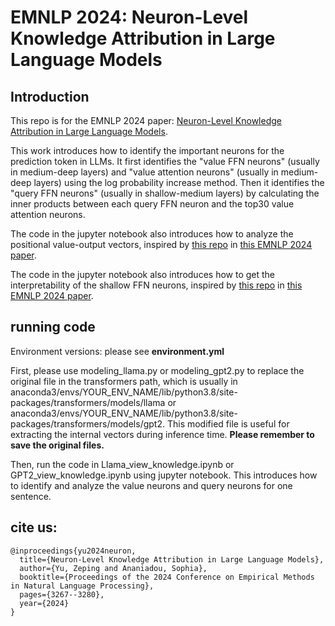# EMNLP 2024: Neuron-Level Knowledge Attribution in Large Language Models

## Introduction

This repo is for the EMNLP 2024 paper: [Neuron-Level Knowledge Attribution in Large Language Models](https://zepingyu0512.github.io/neuron-attribution.github.io/).

This work introduces how to identify the important neurons for the prediction token in LLMs. It first identifies the "value FFN neurons" (usually in medium-deep layers) and "value attention neurons" (usually in medium-deep layers) using the log probability increase method. Then it identifies the "query FFN neurons" (usually in shallow-medium layers) by calculating the inner products between each query FFN neuron and the top30 value attention neurons.

The code in the jupyter notebook also introduces how to analyze the positional value-output vectors, inspired by [this repo](https://github.com/zepingyu0512/in-context-mechanism) in [this EMNLP 2024 paper](https://zepingyu0512.github.io/in-context-mechanism.github.io/).

The code in the jupyter notebook also introduces how to get the interpretability of the shallow FFN neurons, inspired by [this repo](https://github.com/zepingyu0512/arithmetic-mechanism) in [this EMNLP 2024 paper](https://zepingyu0512.github.io/arithmetic-mechanism.github.io/).

## running code

Environment versions: please see **environment.yml**

First, please use modeling_llama.py or modeling_gpt2.py to replace the original file in the transformers path, which is usually in anaconda3/envs/YOUR_ENV_NAME/lib/python3.8/site-packages/transformers/models/llama or anaconda3/envs/YOUR_ENV_NAME/lib/python3.8/site-packages/transformers/models/gpt2. This modified file is useful for extracting the internal vectors during inference time. **Please remember to save the original files.** 

Then, run the code in Llama_view_knowledge.ipynb or GPT2_view_knowledge.ipynb using jupyter notebook. This introduces how to identify and analyze the value neurons and query neurons for one sentence.

## cite us: 

```
@inproceedings{yu2024neuron,
  title={Neuron-Level Knowledge Attribution in Large Language Models},
  author={Yu, Zeping and Ananiadou, Sophia},
  booktitle={Proceedings of the 2024 Conference on Empirical Methods in Natural Language Processing},
  pages={3267--3280},
  year={2024}
}
```
